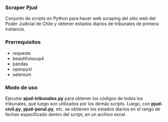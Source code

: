 ### Scraper Pjud
Conjunto de scripts en Python para hacer web scraping del sitio web del Poder Judicial de Chile y obtener estados diarios de tribunales de primera instancia.

### Prerrequisitos
- requests
- beautifulsoup4
- pandas
- openpyxl
- selenium

### Modo de uso
Ejecutar **pjud-tribunales.py** para obtener los códigos de todos los tribunales, que luego son utilizados por los demás scripts.
Luego, con **pjud-civil.py**, **pjud-penal.py**, etc. se obtienen los estados diarios en el rango de fechas especificado dentro del script, en un archivo excel.
